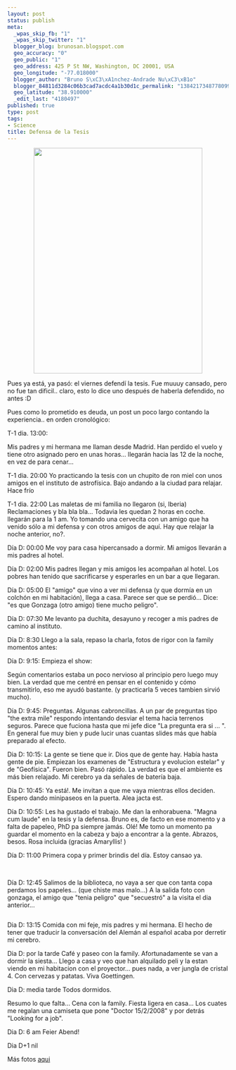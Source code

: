 ```yaml
--- 
layout: post
status: publish
meta: 
  _wpas_skip_fb: "1"
  _wpas_skip_twitter: "1"
  blogger_blog: brunosan.blogspot.com
  geo_accuracy: "0"
  geo_public: "1"
  geo_address: 425 P St NW, Washington, DC 20001, USA
  geo_longitude: "-77.018000"
  blogger_author: "Bruno S\xC3\xA1nchez-Andrade Nu\xC3\xB1o"
  blogger_84811d3284c06b3cad7acdc4a1b30d1c_permalink: "1384217348778099353"
  geo_latitude: "38.910000"
  _edit_last: "4180497"
published: true
type: post
tags: 
- Science
title: Defensa de la Tesis
---
```

<p style="text-align:center;"><a href="http://lh4.google.com/brunosan/R7lgfYsdlxI/AAAAAAAABJI/fWxB_3GSrXI/IMG_9770.JPG?imgmax=512"><img class="aligncenter" src="http://lh4.google.com/brunosan/R7lgfYsdlxI/AAAAAAAABJI/fWxB_3GSrXI/IMG_9770.JPG?imgmax=512" border="0" alt="" width="384" height="512" /></a></p>
Pues ya está, ya pasó: el viernes defendí la tesis. Fue muuuy cansado, pero no fue tan dificil.. claro, esto lo dice uno después de haberla defendido, no antes :D

Pues como lo prometido es deuda, un post un poco largo contando la experiencia.. en orden cronológico:

<!--more-->T-1 dia. 13:00:
Mis padres y mi hermana me llaman desde Madrid. Han perdido el vuelo y tiene otro asignado pero en unas horas... llegarán hacia las 12 de la noche, en vez de para cenar...

T-1 dia. 20:00
Yo practicando la tesis con un chupito de ron miel con unos amigos en el instituto de astrofísica. Bajo andando a la ciudad para relajar. Hace frío

T-1 dia. 22:00
Las maletas de mi familia no llegaron (si, Iberia) Reclamaciones y bla bla bla... Todavia les quedan 2 horas en coche. llegarán para la 1 am. Yo tomando una cervecita con un amigo que ha venido sólo a mi defensa y con otros amigos de aquí. Hay que relajar la noche anterior, no?.

Día D: 00:00
Me voy para casa hipercansado a dormir. Mi amigos llevarán a mis padres al hotel.

Día D: 02:00
Mis padres llegan y mis amigos les acompañan al hotel. Los pobres han tenido que sacrificarse y esperarles en un bar a que llegaran.

Día D: 05:00
El "amigo" que vino a ver mi defensa (y que dormía en un colchón en mi habitación), llega a casa. Parece ser que se perdió... Dice: "es que Gonzaga (otro amigo) tiene mucho peligro".

Día D: 07:30
Me levanto pa duchita, desayuno y recoger a mis padres de camino al instituto.

Día D: 8:30
Llego a la sala, repaso la charla, fotos de rigor con la family momentos antes:
<a href="http://lh3.google.com/brunosan/R7lgZIsdltI/AAAAAAAABIo/psOP7-BEzbU/IMG_9759.JPG?imgmax=512"><img src="http://lh3.google.com/brunosan/R7lgZIsdltI/AAAAAAAABIo/psOP7-BEzbU/IMG_9759.JPG?imgmax=512" border="0" alt="" /></a>
<a href="http://lh6.google.com/brunosan/R7lgc4sdlvI/AAAAAAAABI4/U5nbR3EXklM/IMG_9764.JPG?imgmax=512"><img src="http://lh6.google.com/brunosan/R7lgc4sdlvI/AAAAAAAABI4/U5nbR3EXklM/IMG_9764.JPG?imgmax=512" border="0" alt="" /></a>

Día D: 9:15:
Empieza el show:
<a href="http://bp1.blogger.com/_I9rCc9BaIkw/R7lnjYsdl_I/AAAAAAAABME/FKdHfjLWSTw/s1600-h/IMAGE_00235.jpg"><img class="aligncenter" src="http://bp1.blogger.com/_I9rCc9BaIkw/R7lnjYsdl_I/AAAAAAAABME/FKdHfjLWSTw/s320/IMAGE_00235.jpg" border="0" alt="" /></a>

Según comentarios estaba un poco nervioso al principio pero luego muy bien. La verdad que me centré en pensar en el contenido y cómo transmitirlo, eso me ayudó bastante. (y practicarla 5 veces tambien sirvió mucho).

Día D: 9:45:
Preguntas.
Algunas cabroncillas.
A un par de preguntas tipo "the extra mile" respondo intentando desviar el tema hacia terrenos seguros. Parece que fuciona hasta que mi jefe dice "La pregunta era si ... ".
En general fue muy bien y pude lucir unas cuantas slides más que había preparado al efecto.

Dia D: 10:15:
La gente se tiene que ir. Dios que de gente hay. Había hasta gente de pie.
Empiezan los examenes de "Estructura y evolucion estelar" y de "Geofísica".
Fueron bien. Pasó rápido. La verdad es que el ambiente es más bien relajado.
Mi cerebro ya da señales de batería baja.

Día D: 10:45:
Ya está!. Me invitan a que me vaya mientras ellos deciden. Espero dando minipaseos en la puerta. Alea jacta est.

Día D: 10:55:
Les ha gustado el trabajo. Me dan la enhorabuena. "Magna cum laude" en la tesis y la defensa. Bruno es, de facto en ese momento y a falta de papeleo, PhD pa siempre jamás. Olé!
Me tomo un momento pa guardar el momento en la cabeza y bajo a encontrar a la gente. Abrazos, besos. Rosa incluida (gracias Amaryllis! )

Día D: 11:00
Primera copa y primer brindis del día. Estoy cansao ya.
<a href="http://lh3.google.com/brunosan/R7lgeIsdlwI/AAAAAAAABJA/GhCARm5ZNc0/IMG_9767.JPG?imgmax=512"><img src="http://lh3.google.com/brunosan/R7lgeIsdlwI/AAAAAAAABJA/GhCARm5ZNc0/IMG_9767.JPG?imgmax=512" border="0" alt="" /></a>

&nbsp;

Día D: 12:45
Salimos de la biblioteca, no vaya a ser que con tanta copa perdamos los papeles... (que chiste mas malo...)
A la salida foto con gonzaga, el amigo que "tenia peligro" que "secuestró" a la visita el dia anterior...

<a href="http://lh3.google.com/brunosan/R7lgiIsdl1I/AAAAAAAABJs/Lem-4oA08g8/IMG_9776.JPG?imgmax=512"><img src="http://lh3.google.com/brunosan/R7lgiIsdl1I/AAAAAAAABJs/Lem-4oA08g8/IMG_9776.JPG?imgmax=512" border="0" alt="" /></a>

Dia D: 13:15
Comida con mi feje, mis padres y mi hermana. El hecho de tener que traducir la conversación del Alemán al español acaba por derretir mi cerebro.

Dia D: por la tarde
Café y paseo con la family. Afortunadamente se van a dormir la siesta... Llego a casa y veo que han alquilado peli y la estan viendo en mi habitacion con el proyector... pues nada, a ver jungla de cristal 4. Con cervezas y patatas. Viva Goettingen.

Dia D: media tarde
Todos dormidos.

Resumo lo que falta...
Cena con la family. Fiesta ligera en casa...
Los cuates me regalan una camiseta que pone "Doctor 15/2/2008" y por detrás "Looking for a job".
<a href="http://lh6.google.com/brunosan/R7lgn4sdl8I/AAAAAAAABKk/B-zJvw2EqpQ/IMG_9794.JPG?imgmax=512"><img src="http://lh6.google.com/brunosan/R7lgn4sdl8I/AAAAAAAABKk/B-zJvw2EqpQ/IMG_9794.JPG?imgmax=512" border="0" alt="" /></a>

Dia D: 6 am
Feier Abend!

Dia D+1
nil

Más fotos <a href="http://picasaweb.google.com/brunosan/Defense?authkey=Gv1sRgCKrbq8TGw6HQfA&amp;feat=directlink">aqui</a>
